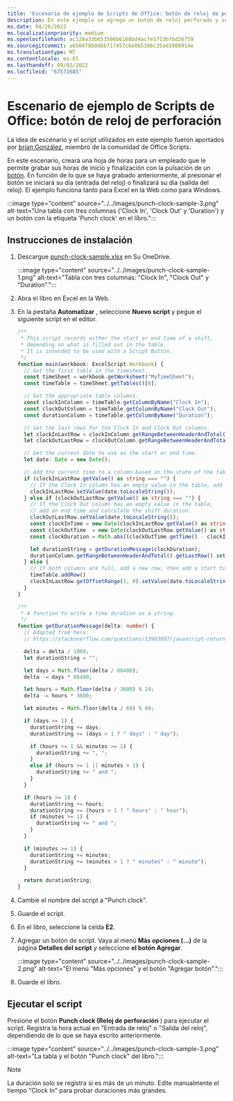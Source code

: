 ```yaml
---
title: 'Escenario de ejemplo de Scripts de Office: botón de reloj de perforación'
description: En este ejemplo se agrega un botón de reloj perforado y se permite que un usuario entre y salga del reloj con la hora actual.
ms.date: 04/26/2022
ms.localizationpriority: medium
ms.openlocfilehash: ac128a33b653506b6168bd4acfe1713bf6d26759
ms.sourcegitcommit: a6504f8b0d6b717457c6e0b5306c35ad3900914e
ms.translationtype: MT
ms.contentlocale: es-ES
ms.lasthandoff: 09/02/2022
ms.locfileid: "67572685"
---
```

# <a name="office-scripts-sample-scenario-punch-clock-button"></a>Escenario de ejemplo de Scripts de Office: botón de reloj de perforación

La idea de escenario y el script utilizados en este ejemplo fueron aportados por [brian González](https://github.com/b-gonzalez), miembro de la comunidad de Office Scripts.

En este escenario, creará una hoja de horas para un empleado que le permite grabar sus horas de inicio y finalización con la pulsación de un [botón](../../develop/script-buttons.md). En función de lo que se haya grabado anteriormente, al presionar el botón se iniciará su día (entrada del reloj) o finalizará su día (salida del reloj). El ejemplo funciona tanto para Excel en la Web como para Windows.

:::image type="content" source="../../images/punch-clock-sample-3.png" alt-text="Una tabla con tres columnas ('Clock In', 'Clock Out' y 'Duration') y un botón con la etiqueta 'Punch clock' en el libro.":::

## <a name="setup-instructions"></a>Instrucciones de instalación

1. Descargue [punch-clock-sample.xlsx](punch-clock-sample.xlsx) en Su OneDrive.

    :::image type="content" source="../../images/punch-clock-sample-1.png" alt-text="Tabla con tres columnas: &quot;Clock In&quot;, &quot;Clock Out&quot; y &quot;Duration&quot;.":::

1. Abra el libro en Excel en la Web.

1. En la pestaña **Automatizar** , seleccione **Nuevo script** y pegue el siguiente script en el editor.

    ```typescript
    /**
     * This script records either the start or end time of a shift, 
     * depending on what is filled out in the table. 
     * It is intended to be used with a Script Button.
     */
    function main(workbook: ExcelScript.Workbook) {
      // Get the first table in the timesheet.
      const timeSheet = workbook.getWorksheet("MyTimeSheet");
      const timeTable = timeSheet.getTables()[0];
    
      // Get the appropriate table columns.
      const clockInColumn = timeTable.getColumnByName("Clock In");
      const clockOutColumn = timeTable.getColumnByName("Clock Out");
      const durationColumn = timeTable.getColumnByName("Duration");
    
      // Get the last rows for the Clock In and Clock Out columns.
      let clockInLastRow = clockInColumn.getRangeBetweenHeaderAndTotal().getLastRow();
      let clockOutLastRow = clockOutColumn.getRangeBetweenHeaderAndTotal().getLastRow();
    
      // Get the current date to use as the start or end time.
      let date: Date = new Date();
    
      // Add the current time to a column based on the state of the table.
      if (clockInLastRow.getValue() as string === "") {
        // If the Clock In column has an empty value in the table, add a start time.
        clockInLastRow.setValue(date.toLocaleString());
      } else if (clockOutLastRow.getValue() as string === "") {
        // If the Clock Out column has an empty value in the table, 
        // add an end time and calculate the shift duration.
        clockOutLastRow.setValue(date.toLocaleString());
        const clockInTime = new Date(clockInLastRow.getValue() as string);
        const clockOutTime  = new Date(clockOutLastRow.getValue() as string);
        const clockDuration = Math.abs((clockOutTime.getTime() - clockInTime.getTime()));
    
        let durationString = getDurationMessage(clockDuration);
        durationColumn.getRangeBetweenHeaderAndTotal().getLastRow().setValue(durationString);
      } else {
        // If both columns are full, add a new row, then add a start time.
        timeTable.addRow()
        clockInLastRow.getOffsetRange(1, 0).setValue(date.toLocaleString());
      }
    }
    
    /**
     * A function to write a time duration as a string.
     */
    function getDurationMessage(delta: number) {
      // Adapted from here:
      // https://stackoverflow.com/questions/13903897/javascript-return-number-of-days-hours-minutes-seconds-between-two-dates
    
      delta = delta / 1000;
      let durationString = "";
    
      let days = Math.floor(delta / 86400);
      delta -= days * 86400;
    
      let hours = Math.floor(delta / 3600) % 24;
      delta -= hours * 3600;
    
      let minutes = Math.floor(delta / 60) % 60;
    
      if (days >= 1) {
        durationString += days;
        durationString += (days > 1 ? " days" : " day");
    
        if (hours >= 1 && minutes >= 1) {
          durationString += ", ";
        }
        else if (hours >= 1 || minutes > 1) {
          durationString += " and ";
        }
      }
    
      if (hours >= 1) {
        durationString += hours;
        durationString += (hours > 1 ? " hours" : " hour");
        if (minutes >= 1) {
          durationString += " and ";
        }
      }
    
      if (minutes >= 1) {
        durationString += minutes;
        durationString += (minutes > 1 ? " minutes" : " minute");
      }
    
      return durationString;
    }
    ```

1. Cambie el nombre del script a "Punch clock".

1. Guarde el script.

1. En el libro, seleccione la celda **E2**.

1. Agregar un botón de script. Vaya al menú **Más opciones (...)** de la página **Detalles del script** y seleccione **el botón Agregar**.

    :::image type="content" source="../../images/punch-clock-sample-2.png" alt-text="El menú &quot;Más opciones&quot; y el botón &quot;Agregar botón&quot;.":::

1. Guarde el libro.

## <a name="run-the-script"></a>Ejecutar el script

Presione el botón **Punch clock (Reloj de perforación** ) para ejecutar el script. Registra la hora actual en "Entrada de reloj" o "Salida del reloj", dependiendo de lo que se haya escrito anteriormente.

:::image type="content" source="../../images/punch-clock-sample-3.png" alt-text="La tabla y el botón &quot;Punch clock&quot; del libro.":::

> [!NOTE]
> La duración solo se registra si es más de un minuto. Edite manualmente el tiempo "Clock In" para probar duraciones más grandes.
